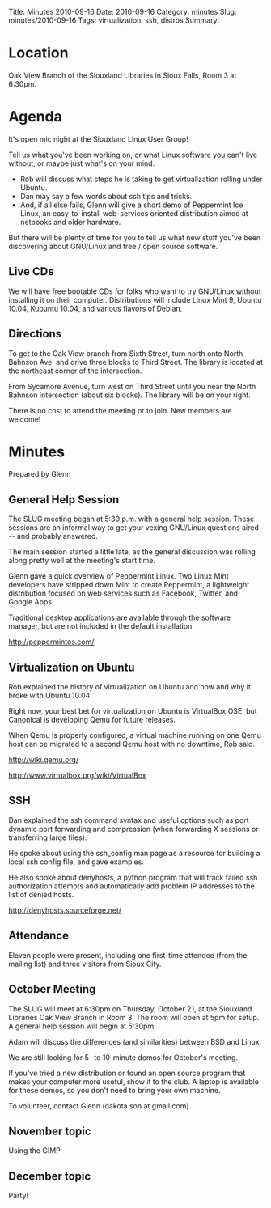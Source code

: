 Title: Minutes 2010-09-16
Date: 2010-09-16
Category: minutes
Slug: minutes/2010-09-16
Tags: virtualization, ssh, distros
Summary:

Location
========

Oak View Branch of the Siouxland Libraries in Sioux Falls, Room 3 at
6:30pm.

Agenda
======

It's open mic night at the Siouxland Linux User Group!

Tell us what you've been working on, or what Linux software you can't
live without, or maybe just what's on your mind.

-   Rob will discuss what steps he is taking to get virtualization
    rolling under Ubuntu.
-   Dan may say a few words about ssh tips and tricks.
-   And, if all else fails, Glenn will give a short demo of Peppermint
    Ice Linux, an easy-to-install web-services oriented distribution
    aimed at netbooks and older hardware.

But there will be plenty of time for you to tell us what new stuff
you've been discovering about GNU/Linux and free / open source software.

Live CDs
--------

We will have free bootable CDs for folks who want to try GNU/Linux
without installing it on their computer. Distributions will include
Linux Mint 9, Ubuntu 10.04, Kubuntu 10.04, and various flavors of
Debian.

Directions
----------

To get to the Oak View branch from Sixth Street, turn north onto North
Bahnson Ave. and drive three blocks to Third Street. The library is
located at the northeast corner of the intersection.

From Sycamore Avenue, turn west on Third Street until you near the North
Bahnson intersection (about six blocks). The library will be on your
right.

There is no cost to attend the meeting or to join. New members are
welcome!

Minutes
=======

Prepared by Glenn

General Help Session
--------------------

The SLUG meeting began at 5:30 p.m. with a general help session. These
sessions are an informal way to get your vexing GNU/Linux questions
aired -- and probably answered.

The main session started a little late, as the general discussion was
rolling along pretty well at the meeting's start time.

Glenn gave a quick overview of Peppermint Linux. Two Linux Mint
developers have stripped down Mint to create Peppermint, a lightweight
distribution focused on web services such as Facebook, Twitter, and
Google Apps.

Traditional desktop applications are available through the software
manager, but are not included in the default installation.

<http://peppermintos.com/>

Virtualization on Ubuntu
------------------------

Rob explained the history of virtualization on Ubuntu and how and why it
broke with Ubuntu 10.04.

Right now, your best bet for virtualization on Ubuntu is VirtualBox OSE,
but Canonical is developing Qemu for future releases.

When Qemu is properly configured, a virtual machine running on one Qemu
host can be migrated to a second Qemu host with no downtime, Rob said.

<http://wiki.qemu.org/>

<http://www.virtualbox.org/wiki/VirtualBox>

SSH
---

Dan explained the ssh command syntax and useful options such as port
dynamic port forwarding and compression (when forwarding X sessions or
transferring large files).

He spoke about using the ssh\_config man page as a resource for building
a local ssh config file, and gave examples.

He also spoke about denyhosts, a python program that will track failed
ssh authorization attempts and automatically add problem IP addresses to
the list of denied hosts.

<http://denyhosts.sourceforge.net/>

Attendance
----------

Eleven people were present, including one first-time attendee (from the
mailing list) and three visitors from Sioux City.

October Meeting
---------------

The SLUG will meet at 6:30pm on Thursday, October 21, at the Siouxland
Libraries Oak View Branch in Room 3. The room will open at 5pm for
setup. A general help session will begin at 5:30pm.

Adam will discuss the differences (and similarities) between BSD and
Linux.

We are still looking for 5- to 10-minute demos for October's meeting.

If you've tried a new distribution or found an open source program that
makes your computer more useful, show it to the club. A laptop is
available for these demos, so you don't need to bring your own machine.

To volunteer, contact Glenn (dakota.son at gmail.com).

November topic
--------------

Using the GIMP

December topic
--------------

Party!
